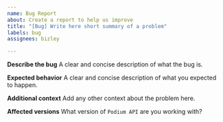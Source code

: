 ```yaml
---
name: Bug Report
about: Create a report to help us improve
title: "[Bug] Write here short summary of a problem"
labels: bug
assignees: bizley

---
```


**Describe the bug**
A clear and concise description of what the bug is.

**Expected behavior**
A clear and concise description of what you expected to happen.

**Additional context**
Add any other context about the problem here.

**Affected versions**
What version of `Podium API` are you working with?

